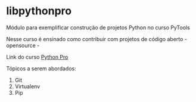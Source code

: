 # libpythonpro
Módulo para exemplificar construção de projetos Python no curso PyTools

Nesse curso é ensinado como contribuir com projetos de código aberto - opensource - 

Link do curso [Python Pro](https://pythonpro.com.br/)

Tópicos a serem abordados:
 1. Git
 2. Virtualenv
 3. Pip